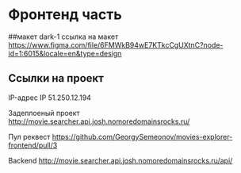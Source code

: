 # Фронтенд часть
##макет dark-1
ссылка на макет https://www.figma.com/file/6FMWkB94wE7KTkcCgUXtnC?node-id=1:6015&locale=en&type=design

## Ссылки на проект

IP-адрес IP 51.250.12.194

Задеплоеный проект http://movie.searcher.api.josh.nomoredomainsrocks.ru/

Пул реквест https://github.com/GeorgySemeonov/movies-explorer-frontend/pull/3

Backend http://movie.searcher.api.josh.nomoredomainsrocks.ru/api/

